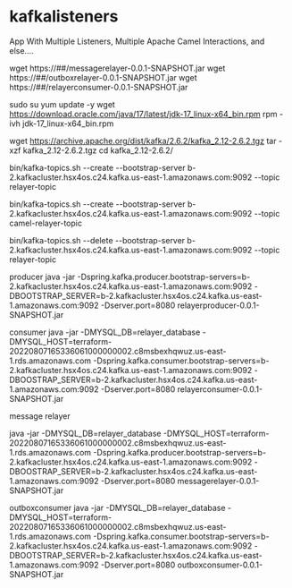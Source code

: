 # kafkalisteners
App With Multiple Listeners, Multiple Apache Camel Interactions, and else....

wget https://##/messagerelayer-0.0.1-SNAPSHOT.jar 
wget https://##/outboxrelayer-0.0.1-SNAPSHOT.jar 
wget https://##/relayerconsumer-0.0.1-SNAPSHOT.jar 

sudo su
yum update -y
wget https://download.oracle.com/java/17/latest/jdk-17_linux-x64_bin.rpm
rpm -ivh jdk-17_linux-x64_bin.rpm

wget https://archive.apache.org/dist/kafka/2.6.2/kafka_2.12-2.6.2.tgz
tar -xzf kafka_2.12-2.6.2.tgz
cd kafka_2.12-2.6.2/

bin/kafka-topics.sh --create --bootstrap-server b-2.kafkacluster.hsx4os.c24.kafka.us-east-1.amazonaws.com:9092 --topic relayer-topic

bin/kafka-topics.sh --create --bootstrap-server b-2.kafkacluster.hsx4os.c24.kafka.us-east-1.amazonaws.com:9092 --topic camel-relayer-topic

bin/kafka-topics.sh --delete --bootstrap-server b-2.kafkacluster.hsx4os.c24.kafka.us-east-1.amazonaws.com:9092 --topic relayer-topic

producer
java -jar -Dspring.kafka.producer.bootstrap-servers=b-2.kafkacluster.hsx4os.c24.kafka.us-east-1.amazonaws.com:9092 -DBOOTSTRAP_SERVER=b-2.kafkacluster.hsx4os.c24.kafka.us-east-1.amazonaws.com:9092 -Dserver.port=8080 relayerproducer-0.0.1-SNAPSHOT.jar

consumer
java -jar -DMYSQL_DB=relayer_database -DMYSQL_HOST=terraform-20220807165336061000000002.c8msbexhqwuz.us-east-1.rds.amazonaws.com  -Dspring.kafka.consumer.bootstrap-servers=b-2.kafkacluster.hsx4os.c24.kafka.us-east-1.amazonaws.com:9092 -DBOOSTRAP_SERVER=b-2.kafkacluster.hsx4os.c24.kafka.us-east-1.amazonaws.com:9092 -Dserver.port=8080 relayerconsumer-0.0.1-SNAPSHOT.jar

message relayer

java -jar -DMYSQL_DB=relayer_database -DMYSQL_HOST=terraform-20220807165336061000000002.c8msbexhqwuz.us-east-1.rds.amazonaws.com  -Dspring.kafka.producer.bootstrap-servers=b-2.kafkacluster.hsx4os.c24.kafka.us-east-1.amazonaws.com:9092 -DBOOSTRAP_SERVER=b-2.kafkacluster.hsx4os.c24.kafka.us-east-1.amazonaws.com:9092 -Dserver.port=8080 messagerelayer-0.0.1-SNAPSHOT.jar

outboxconsumer
java -jar -DMYSQL_DB=relayer_database -DMYSQL_HOST=terraform-20220807165336061000000002.c8msbexhqwuz.us-east-1.rds.amazonaws.com  -Dspring.kafka.consumer.bootstrap-servers=b-2.kafkacluster.hsx4os.c24.kafka.us-east-1.amazonaws.com:9092 -DBOOTSTRAP_SERVER=b-2.kafkacluster.hsx4os.c24.kafka.us-east-1.amazonaws.com:9092 -Dserver.port=8080 outboxconsumer-0.0.1-SNAPSHOT.jar

